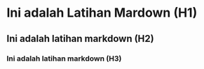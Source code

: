 # Ini adalah Latihan Mardown (H1)
## Ini adalah latihan markdown (H2)
### Ini adalah latihan markdown (H3)
